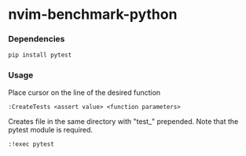 # nvim-benchmark-python
### Dependencies
```sh
pip install pytest
```
### Usage
Place cursor on the line of the desired function
```
:CreateTests <assert value> <function parameters>
```
Creates file in the same directory with "test_" prepended. Note that the pytest module is required.
```
:!exec pytest
```
